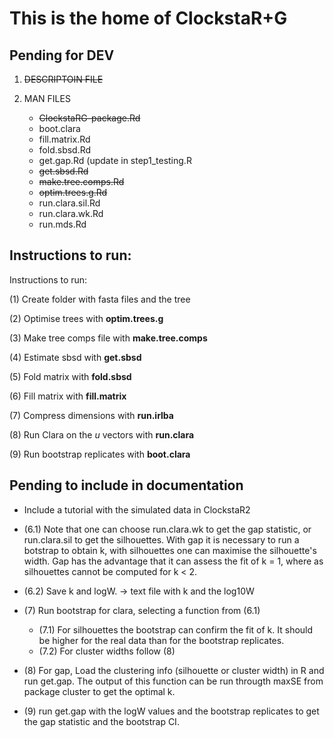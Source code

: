 
This is the home of ClockstaR+G
===============================

Pending for DEV
--------------

1. ~~DESCRIPTOIN FILE~~

2. MAN FILES
   - ~~ClockstaRG-package.Rd~~
   - boot.clara
   - fill.matrix.Rd
   - fold.sbsd.Rd
   - get.gap.Rd (update in step1_testing.R
   - ~~get.sbsd.Rd~~
   - ~~make.tree.comps.Rd~~
   - ~~optim.trees.g.Rd~~
   - run.clara.sil.Rd
   - run.clara.wk.Rd
   - run.mds.Rd




Instructions to run:
-----------------------------------------------------


Instructions to run:

(1) Create folder with fasta files and the tree

(2) Optimise trees with **optim.trees.g**

(3) Make tree comps file with **make.tree.comps**

(4) Estimate sbsd with **get.sbsd**

(5) Fold matrix with **fold.sbsd**

(6) Fill matrix with **fill.matrix**

(7) Compress dimensions with **run.irlba**

(8) Run Clara on the *u* vectors with **run.clara**

(9) Run bootstrap replicates with **boot.clara**



Pending to include in documentation
------------------------------------

- Include a tutorial with the simulated data in ClockstaR2

- (6.1) Note that one can choose run.clara.wk to get the gap statistic, or run.clara.sil to get the silhouettes. With gap it is necessary to run a botstrap to obtain k, with silhouettes one can maximise the silhouette's width. Gap has the advantage that it can assess the fit of k = 1, where as silhouettes cannot be computed for k < 2.

- (6.2) Save k and logW. -> text file with k and the log10W

- (7) Run bootstrap for clara, selecting a function from (6.1)
    
    - (7.1) For silhouettes the bootstrap can confirm the fit of k. It should be higher for the real data than for the bootstrap replicates.
    - (7.2) For cluster widths follow (8)

- (8) For gap, Load the clustering info (silhouette or cluster width) in R and run get.gap. The output of this function can be run througth maxSE from package cluster to get the optimal k.

- (9) run get.gap with the logW values and the bootstrap replicates to get the gap statistic and the bootstrap CI.


